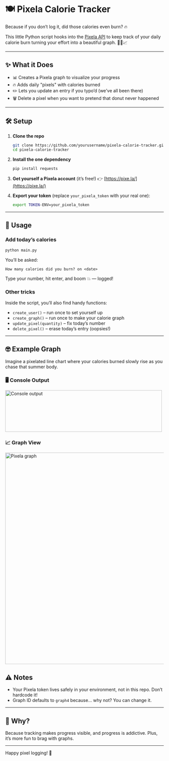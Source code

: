 # 🍽️ Pixela Calorie Tracker

Because if you don’t log it, did those calories even burn? 🔥  

This little Python script hooks into the [Pixela API](https://pixe.la/) to keep track of your daily calorie burn turning your effort into a beautiful graph. 🏃‍♀️📈

---

## ✨ What it Does
- 📊 Creates a Pixela graph to visualize your progress  
- 🔥 Adds daily "pixels" with calories burned  
- ✏️ Lets you update an entry if you typo’d (we’ve all been there)  
- 🗑️ Delete a pixel when you want to pretend that donut never happened  

---

## 🛠 Setup

1. **Clone the repo**  
   ```bash
   git clone https://github.com/yourusername/pixela-calorie-tracker.git
   cd pixela-calorie-tracker
   ```

2. **Install the one dependency**

   ```bash
   pip install requests
   ```

3. **Get yourself a Pixela account** (it’s free!)
   👉 [https://pixe.la/](https://pixe.la/)

4. **Export your token** (replace `your_pixela_token` with your real one):

   ```bash
   export TOKEN-ENV=your_pixela_token
   ```

---

## 🚀 Usage

### Add today’s calories

```bash
python main.py
```

You’ll be asked:

```
How many calories did you burn? on <date>
```

Type your number, hit enter, and boom 💥 — logged!

### Other tricks

Inside the script, you’ll also find handy functions:

* `create_user()` – run once to set yourself up
* `create_graph()` – run once to make your calorie graph
* `update_pixel(quantity)` – fix today’s number
* `delete_pixel()` – erase today’s entry (oopsies!)

---

## 🤓 Example Graph

Imagine a pixelated line chart where your calories burned slowly rise as you chase that summer body.

### 🖥️ Console Output
<img width="498" height="132" alt="Console output" src="https://github.com/user-attachments/assets/326e8953-6370-47ee-8a98-9b34c76dcd9c" />

### 📈 Graph View
<img width="1317" height="671" alt="Pixela graph" src="https://github.com/user-attachments/assets/dfe72503-8c24-458a-90f4-f1cd370926f0" />


## ⚠️ Notes

* Your Pixela token lives safely in your environment, not in this repo. Don’t hardcode it!
* Graph ID defaults to `graph4` because… why not? You can change it.

---

## 🥳 Why?

Because tracking makes progress visible, and progress is addictive. Plus, it’s more fun to brag with graphs.

---

Happy pixel logging! 🎉
